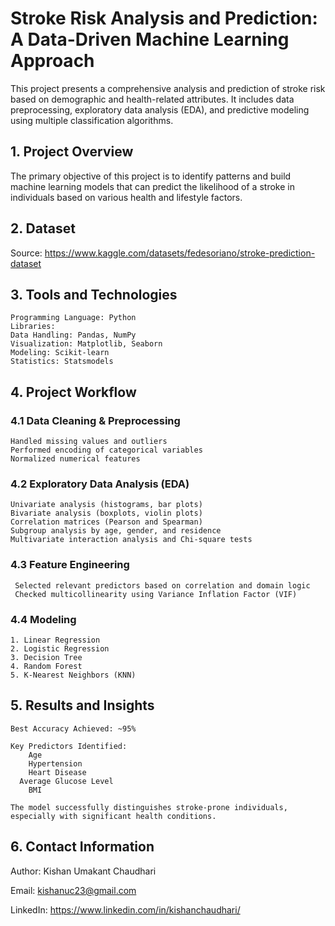 # Stroke Risk Analysis and Prediction: A Data-Driven Machine Learning Approach

  This project presents a comprehensive analysis and prediction of stroke risk based on demographic and health-related attributes. It includes data preprocessing, exploratory data analysis (EDA), and predictive modeling using multiple classification algorithms.


## 1. Project Overview
   
   The primary objective of this project is to identify patterns and build machine learning models that can predict the likelihood of a stroke in individuals based on various health and lifestyle factors.


## 2. Dataset
   
Source:  https://www.kaggle.com/datasets/fedesoriano/stroke-prediction-dataset



## 3. Tools and Technologies
   
    Programming Language: Python
    Libraries:
    Data Handling: Pandas, NumPy
    Visualization: Matplotlib, Seaborn
    Modeling: Scikit-learn
    Statistics: Statsmodels

## 4. Project Workflow

### 4.1 Data Cleaning & Preprocessing

    Handled missing values and outliers
    Performed encoding of categorical variables
    Normalized numerical features


### 4.2 Exploratory Data Analysis (EDA)

    Univariate analysis (histograms, bar plots)
    Bivariate analysis (boxplots, violin plots)
    Correlation matrices (Pearson and Spearman)
    Subgroup analysis by age, gender, and residence
    Multivariate interaction analysis and Chi-square tests


### 4.3 Feature Engineering

     Selected relevant predictors based on correlation and domain logic
     Checked multicollinearity using Variance Inflation Factor (VIF)


### 4.4 Modeling

    1. Linear Regression
    2. Logistic Regression
    3. Decision Tree
    4. Random Forest
    5. K-Nearest Neighbors (KNN)


## 5. Results and Insights
   
    Best Accuracy Achieved: ~95%

    Key Predictors Identified:
    	Age
	    Hypertension
	    Heart Disease
      Average Glucose Level
    	BMI
		 
    The model successfully distinguishes stroke-prone individuals, especially with significant health conditions.


## 6. Contact Information
   
Author: Kishan Umakant Chaudhari

Email: kishanuc23@gmail.com

LinkedIn: https://www.linkedin.com/in/kishanchaudhari/


